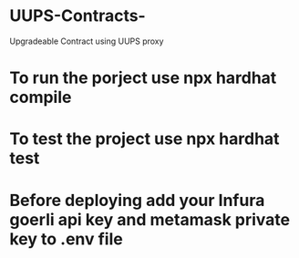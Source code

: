 # UUPS-Contracts-
Upgradeable Contract using UUPS proxy

# To run the porject use npx hardhat compile
# To test the project use npx hardhat test

# Before deploying add your Infura goerli api key and metamask private key to .env file
